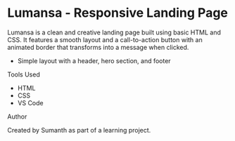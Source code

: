 # Lumansa - Responsive Landing Page

Lumansa is a clean and creative landing page built using basic HTML and CSS. It features a smooth layout and a call-to-action button with an animated border that transforms into a message when clicked.

- Simple layout with a header, hero section, and footer

Tools Used

- HTML
- CSS
- VS Code 

Author

Created by Sumanth as part of a learning project.

